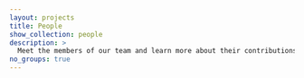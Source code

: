 ```yaml
---
layout: projects
title: People
show_collection: people
description: >
  Meet the members of our team and learn more about their contributions. 
no_groups: true
---
```

